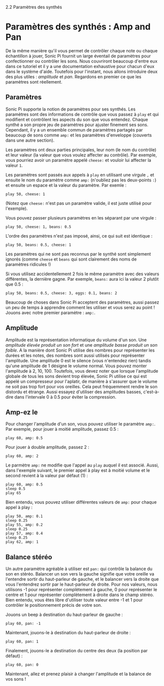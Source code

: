 2.2 Paramètres des synthés

# Paramètres des synthés : Amp and Pan

De la même manière qu'il vous permet de contrôler chaque note ou chaque 
échantillon à jouer, Sonic Pi fournit un large éventail de paramètres pour 
confectionner ou contrôler les sons. Nous couvriront beaucoup d'entre eux 
dans ce tutoriel et il y a une documentation exhaustive pour chacun d'eux 
dans le système d'aide. Toutefois pour l'instant, nous allons introduire 
deux des plus utiles : *amplitude* et *pan*. Regardons en premier ce que 
les paramètres sont réellement.


## Paramètres

Sonic Pi supporte la notion de paramètres pour ses synthés. Les paramètres
sont des informations de contrôle que vous passez à `play` et qui modifient
et contrôlent les aspects du son que vous entendez. Chaque synthé a son propre
jeu de paramètres pour ajuster finement ses sons. Cependant, il y a un
ensemble commun de paramètres partagés par beaucoup de sons comme `amp:` et
les paramètres d'enveloppe (couverts dans une autre section).

Les paramètres ont deux parties principales, leur nom (le nom du contrôle)
et leur valeur (la valeur que vous voulez affecter au contrôle). Par exemple,
vous pourriez avoir un paramètre appelé `cheese:` et vouloir lui affecter
la valeur `1`.

Les paramètres sont passés aux appels à `play` en utilisant une virgule `,`
et ensuite le nom du paramètre comme `amp:` (n'oubliez pas les deux-points
`:`) et ensuite un espace et la valeur du paramètre. Par exemle :

```
play 50, cheese: 1
```

(Notez que `cheese:` n'est pas un paramètre valide, il est juste utilisé
pour l'exemple).

Vous pouvez passer plusieurs paramètres en les séparant par une virgule :

```
play 50, cheese: 1, beans: 0.5
```

L'ordre des paramètres n'est pas imposé, ainsi, ce qui suit est identique :

```
play 50, beans: 0.5, cheese: 1
```

Les paramètres qui ne sont pas reconnus par le synthé sont simplement ignorés
(comme `cheese` et `beans` qui sont clairement des noms de paramètres ridicules !)

Si vous utilisez accidentellement 2 fois le même paramètre avec des valeurs
différentes, la dernière gagne. Par exemple, `beans:` aura ici la valeur 2
plutôt que 0.5 :

```
play 50, beans: 0.5, cheese: 3, eggs: 0.1, beans: 2
```

Beaucoup de choses dans Sonic Pi acceptent des paramètres, aussi passez
un peu de temps à apprendre comment les utiliser et vous serez au point !
Jouons avec notre premier paramètre : `amp:`.

## Amplitude

Amplitude est la représentation informatique du volume d'un son. Une
*amplitude élevée produit un son fort* et une *amplitude basse produit
un son faible*. A la manière dont Sonic Pi utilise des nombres pour
représenter les durées et les notes, des nombres sont aussi utilisés pour
représenter l'amplitude. Une amplitude 0 est le silence (vous n'entendez
rien) tandis qu'une amplitude de 1 désigne le volume normal. Vous pouvez
monter l'amplitude à 2, 10, 100. Toutefois, vous devez noter que lorsque
l'amplitude globale de tous les sons devient trop élevée, Sonic Pi
utilise ce qui est appelé un compresseur pour l'aplatir, de manière
à s'assurer que le volume ne soit pas trop fort pour vos oreilles.
Cela peut fréquemment rendre le son distordu et étrange. Aussi essayez
d'utiliser des amplitudes basses, c'est-à-dire dans l'intervale 0 à 0.5
pour éviter la compression.


## Amp-ez le

Pour changer l'amplitude d'un son, vous pouvez utiliser le paramètre
`amp:`. Par exemple, pour jouer à moitié amplitude, passez 0.5 :

```
play 60, amp: 0.5
```

Pour jouer à double amplitude, passez 2 :

```
play 60, amp: 2
```

Le parmètre `amp:` ne modifie que l'appel au `play` auquel il est associé.
Aussi, dans l'exemple suivant, le premier appel à play est à moitié
volume et le second revient à la valeur par défaut (1) :

```
play 60, amp: 0.5
sleep 0.5
play 65
```

Bien entendu, vous pouvez utiliser différentes valeurs de `amp:` pour
chaque appel à play :

```
play 50, amp: 0.1
sleep 0.25
play 55, amp: 0.2
sleep 0.25
play 57, amp: 0.4
sleep 0.25
play 62, amp: 1
```

## Balance stéréo

Un autre paramètre agréable à utiliser est `pan:` qui contrôle la
balance du son en stéréo. Balancer un son vers la gauche signifie que
votre oreille va l'entendre sortir du haut-parleur de gauche, et le
balancer vers la droite que vous l'entendrez sortir par le haut-parleur
de droite. Pour nos valeurs, nous utilisons -1 pour représenter
complètement à gauche, 0 pour représenter le centre et 1 pour représenter
complètement à droite dans le champ stéréo. Bien entendu, vous êtes libre
d'utiliser toute valeur entre -1 et 1 pour contrôler le positionnement
précis de votre son.


Jouons un beep à destination du haut-parleur de gauche :

```
play 60, pan: -1
```

Maintenant, jouons-le à destination du haut-parleur de droite :

```
play 60, pan: 1
```

Finalement, jouons-le a destination du centre des deux (la position
par défaut) :

```
play 60, pan: 0
```

Maintenant, allez et prenez plaisir à changer l'amplitude et la balance
de vos sons !
